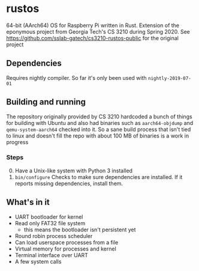 # rustos

64-bit (AArch64) OS for Raspberry Pi written in Rust. Extension of the eponymous project from Georgia Tech's CS 3210 during Spring 2020. See https://github.com/sslab-gatech/cs3210-rustos-public for the original project

## Dependencies
Requires nightly compiler. So far it's only been used with `nightly-2019-07-01`

## Building and running
The repository originally provided by CS 3210 hardcoded a bunch of things for building with Ubuntu and also had binaries such as `aarch64-objdump` and `qemu-system-aarch64` checked into it. So a sane build process that isn't tied to linux and doesn't fill the repo with about 100 MB of binaries is a work in progress

### Steps
0. Have a Unix-like system with Python 3 installed
1. `bin/configure`
Checks to make sure dependencies are installed. If it reports missing dependencies, install them.

## What's in it
- UART bootloader for kernel
- Read only FAT32 file system
  - this means the bootloader isn't persistent yet
- Round robin process scheduler
- Can load userspace processes from a file
- Virtual memory for processes and kernel
- Terminal interface over UART
- A few system calls
